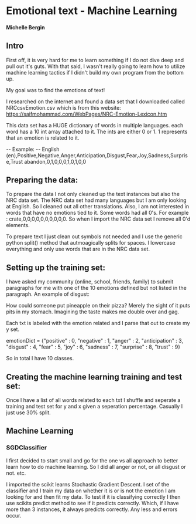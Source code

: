 # Emotional text - Machine Learning

#### Michelle Bergin

## Intro

First off, it is very hard for me to learn something if I do not dive deep and pull out it's guts. With that said, I wasn't really going to learn how to utilize machine learning tactics if I didn't build my own program from the bottom up.

My goal was to find the emotions of text!

I researched on the internet and found a data set that I downloaded called NRCcsvEmotion.csv which is from this website:
https://saifmohammad.com/WebPages/NRC-Emotion-Lexicon.htm

This data set has a HUGE dictionary of words in multiple languages. each word has a 10 int array attached to it. The ints are either 0 or 1. 1 represents that an emotion is related to it.

-- Example: --
English (en),Positive,Negative,Anger,Anticipation,Disgust,Fear,Joy,Sadness,Surprise,Trust
abandon,0,1,0,0,0,1,0,1,0,0

## Preparing the data:

To prepare the data I not only cleaned up the text instances but also the NRC data set. The NRC data set had many languages but I am only looking at English. So I cleaned out all other translations. Also, I am not interested in words that have no emotions tied to it. Some words had all 0's. For example : crate,0,0,0,0,0,0,0,0,0,0. So when I import the NRC data set I remove all 0'd elements.

To prepare text I just clean out symbols not needed and I use the generic python split() method that autmoagically splits for spaces. I lowercase everything and only use words that are in the NRC data set.

## Setting up the training set:

I have asked my community (online, school, friends, family) to submit paragraphs for me with one of the 10 emotions defined but not listed in the paragraph. An example of disgust:

How could someone put pineapple on their pizza? Merely the sight of it puts pits in my stomach. Imagining the taste makes me double over and gag.

Each txt is labeled with the emotion related and I parse that out to create my y set.

emotionDict = {"positive" : 0, "negative" : 1, "anger" : 2, "anticipation" : 3, "disgust" : 4, "fear" : 5, "joy" : 6, "sadness" :  7, "surprise" : 8, "trust" : 9}

So in total I have 10 classes.

## Creating the machine learning training and test set:

Once I have a list of all words related to each txt I shuffle and seperate a training and test set for y and x given a seperation percentage. Casually I just use 30% split.

## Machine Learning

### SGDClassifier

I first decided to start small and go for the one vs all approach to better learn how to do machine learning. So I did all anger or not, or all disgust or not. etc.

I imported the scikit learns Stochastic Gradient Descent. I set of the classifier and I train my data on whether it is or is not the emotion I am looking for and then fit my data. To test if it is classifying correctly I then use scikits predict method to see if it predicts correctly. Which, if I have more than 3 instances, it always predicts correctly. Any less and errors occur.


